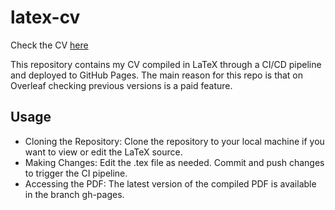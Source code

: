 # latex-cv

Check the CV [here](https://github.com/bhroben/latex-cv/blob/gh-pages/Bhatti_Roben_CV.pdf)

This repository contains my CV compiled in LaTeX through a CI/CD pipeline and deployed to GitHub Pages.
The main reason for this repo is that on Overleaf checking previous versions is a paid feature.

## Usage

- Cloning the Repository: Clone the repository to your local machine if you want to view or edit the LaTeX source.
- Making Changes: Edit the .tex file as needed. Commit and push changes to trigger the CI pipeline.
- Accessing the PDF: The latest version of the compiled PDF is available in the branch gh-pages.
